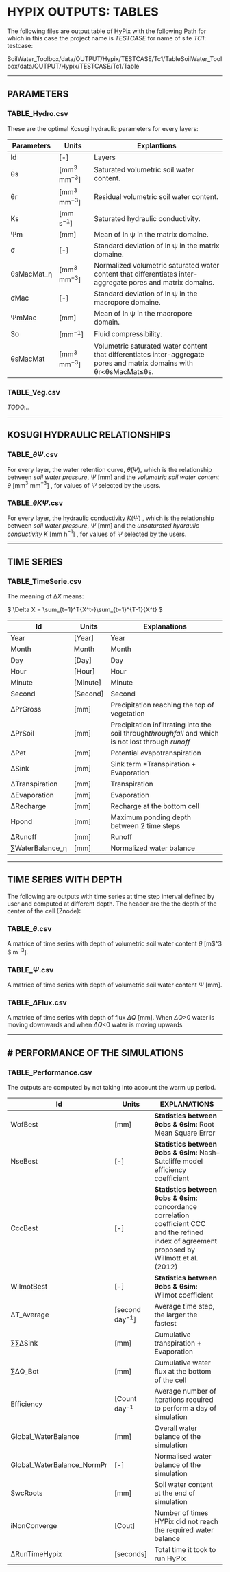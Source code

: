 
# HYPIX OUTPUTS: TABLES

The following files are output table of HyPix with the following Path for which in this case the project name is *TESTCASE* for name of site *TC1*: testcase:

SoilWater_Toolbox/data/OUTPUT/Hypix/TESTCASE/Tc1/TableSoilWater_Toolbox/data/OUTPUT/Hypix/TESTCASE/Tc1/Table

---

## PARAMETERS

### TABLE_Hydro.csv

These are the optimal Kosugi hydraulic parameters for every layers:

| Parameters    | Units                  | Explantions                                                                                                                   |
| ------------- | ---------------------- | ----------------------------------------------------------------------------------------------------------------------------- |
| Id            | [-]                    | Layers                                                                                                                        |
| θs           | [mm$^3$ mm$^{-3}$] | Saturated volumetric soil water content.                                                                                      |
| θr           | [mm$^3$ mm$^{-3}$] | Residual volumetric soil water content.                                                                                       |
| Ks            | [mm s$^{-1}$]        | Saturated hydraulic conductivity.                                                                                             |
| Ψm           | [mm]                   | Mean of ln ψ in the matrix domaine.                                                                                          |
| σ            | [-]                    | Standard deviation of ln ψ in the matrix domaine.                                                                            |
| θsMacMat\_ƞ | [mm$^3$ mm$^{-3}$] | Normalized volumetric saturated water content that differentiates inter-aggregate pores and matrix domains.                   |
| σMac         | [-]                    | Standard deviation of ln ψ in the macropore domaine.                                                                         |
| ΨmMac        | [mm]                   | Mean of ln ψ in the macropore domain.                                                                                        |
| So            | \[mm$^{-1}$\]        | Fluid compressibility.                                                                                                        |
| θsMacMat     | [mm$^3$ mm$^{-3}$] | Volumetric saturated water content that differentiates inter-aggregate pores and matrix domains with θr<θsMacMat$\le$θs. |

### TABLE_Veg.csv

*TODO...*

---

## KOSUGI HYDRAULIC RELATIONSHIPS

### TABLE\_$\theta \Psi$.csv

For every layer, the water retention curve,  $\theta(\Psi)$, which is the relationship between *soil water pressure*, $\Psi$ [mm] and the *volumetric soil water content* *θ* [mm$^3$ mm$^{-3}$] , for  values of $\Psi$ selected by the users.

### TABLE\_$\theta K \Psi$.csv

For every layer, the hydraulic conductivity  $K(\Psi)$ , which is the relationship between *soil water pressure*, $\Psi$ [mm] and the *unsaturated hydraulic conductivity* *K* [mm h$^{-1}$] , for values of $\Psi$ selected by the users.

---

## TIME SERIES

### TABLE_TimeSerie.csv

The meaning of Δ*X* means:

$  \Delta X = \sum_{t=1}^T{X^t-}\sum_{t=1}^{T-1}{X^t} $

| Id                 | Units    | Explanations                                                                                             |
| ------------------ | -------- | -------------------------------------------------------------------------------------------------------- |
| Year               | [Year]   | Year                                                                                                     |
| Month              | Month    | Month                                                                                                    |
| Day                | [Day]    | Day                                                                                                      |
| Hour               | [Hour]   | Hour                                                                                                     |
| Minute             | [Minute] | Minute                                                                                                   |
| Second             | [Second] | Second                                                                                                   |
| ΔPrGross          | [mm]     | Precipitation reaching the top of vegetation                                                             |
| ΔPrSoil           | [mm]     | Precipitation infiltrating into the soil through*throughfall* and which is not lost through *runoff* |
| ΔPet              | [mm]     | Potential evapotranspiration                                                                             |
| ΔSink             | [mm]     | Sink term =Transpiration + Evaporation                                                                   |
| ΔTranspiration    | [mm]     | Transpiration                                                                                            |
| ΔEvaporation      | [mm]     | Evaporation                                                                                              |
| ΔRecharge         | [mm]     | Recharge at the bottom cell                                                                              |
| Hpond              | [mm]     | Maximum ponding depth between 2 time steps                                                               |
| ΔRunoff           | [mm]     | Runoff                                                                                                   |
| ∑WaterBalance\_η | [mm]     | Normalized water balance                                                                                 |

---



## TIME SERIES WITH DEPTH

The following are outputs with time series at time step interval defined by user and computed at different depth. The header are the the depth of the center of the cell (Znode):

### TABLE\_$\theta$.csv

A matrice of time series with depth of volumetric soil water content $\theta$ [m$^3 $ m$^{-3}$].

### TABLE\_$\Psi$.csv

A matrice of time series with depth of volumetric soil water content $\Psi$ [mm].

### TABLE\_$\Delta$Flux.csv

A matrice of time series with depth of flux $\Delta Q$ [mm]. When  $\Delta Q$>0 water is moving downwards and when $\Delta Q$<0 water is moving upwards

---



## # PERFORMANCE OF THE SIMULATIONS

### TABLE_Performance.csv

The outputs are computed by not taking into account the warm up period.

| Id                         | Units                 | EXPLANATIONS                                                                                                                                              |
| -------------------------- | --------------------- | --------------------------------------------------------------------------------------------------------------------------------------------------------- |
| WofBest                    | [mm]                  | **Statistics between θobs & θsim:** Root Mean Square Error                                                                                        |
| NseBest                    | [-]                   | **Statistics between θobs & θsim:** Nash–Sutcliffe model efficiency coefficient                                                                  |
| CccBest                    | [-]                   | **Statistics between θobs & θsim:** concordance correlation coefficient CCC and the refined index of agreement proposed by Willmott et al. (2012) |
| WilmotBest                 | [-]                   | **Statistics between θobs & θsim:** Wilmot coefficient                                                                                            |
| ΔT_Average                | [second day$^{-1}$] | Average time step, the larger the fastest                                                                                                                 |
| ∑∑ΔSink                 | [mm]                  | Cumulative transpiration + Evaporation                                                                                                                    |
| ∑ΔQ_Bot                  | [mm]                  | Cumulative water flux at the bottom of the cell                                                                                                           |
| Efficiency                 | [Count day$^{-1}$   | Average number of iterations required to perform a day of simulation                                                                                      |
| Global_WaterBalance        | [mm]                  | Overall water balance of the simulation                                                                                                                   |
| Global_WaterBalance_NormPr | [-]                   | Normalised water balance of the simulation                                                                                                                |
| SwcRoots                   | [mm]                  | Soil water content at the end of simulation                                                                                                               |
| iNonConverge               | [Cout]                | Number of times HYPix did not reach the required water balance                                                                                            |
| ΔRunTimeHypix             | [seconds]             | Total time it took to run HyPix                                                                                                                           |
